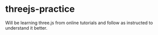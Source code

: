 # threejs-practice
Will be learning three.js from online tutorials and follow as instructed to understand it better.
